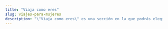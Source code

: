 ```yaml
---
title: "Viaja como eres"
slug: viajes-para-mujeres
description: "\"Viaja como eres\" es una sección en la que podrás elegir destino según tus necesidades como mujer viajera si viajas sola, con amigas, en pareja, en familia"
---
```



